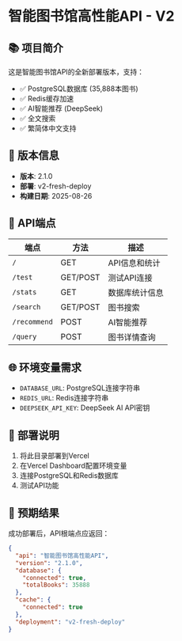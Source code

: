 # 智能图书馆高性能API - V2

## 📚 项目简介

这是智能图书馆API的全新部署版本，支持：

- ✅ PostgreSQL数据库 (35,888本图书)
- ✅ Redis缓存加速
- ✅ AI智能推荐 (DeepSeek)
- ✅ 全文搜索
- ✅ 繁简体中文支持

## 🚀 版本信息

- **版本**: 2.1.0
- **部署**: v2-fresh-deploy
- **构建日期**: 2025-08-26

## 🔧 API端点

| 端点 | 方法 | 描述 |
|------|------|------|
| `/` | GET | API信息和统计 |
| `/test` | GET/POST | 测试API连接 |
| `/stats` | GET | 数据库统计信息 |
| `/search` | GET/POST | 图书搜索 |
| `/recommend` | POST | AI智能推荐 |
| `/query` | POST | 图书详情查询 |

## 🌐 环境变量需求

- `DATABASE_URL`: PostgreSQL连接字符串
- `REDIS_URL`: Redis连接字符串  
- `DEEPSEEK_API_KEY`: DeepSeek AI API密钥

## 📝 部署说明

1. 将此目录部署到Vercel
2. 在Vercel Dashboard配置环境变量
3. 连接PostgreSQL和Redis数据库
4. 测试API功能

## 🎯 预期结果

成功部署后，API根端点应返回：

```json
{
  "api": "智能图书馆高性能API",
  "version": "2.1.0",
  "database": {
    "connected": true,
    "totalBooks": 35888
  },
  "cache": {
    "connected": true
  },
  "deployment": "v2-fresh-deploy"
}
```

